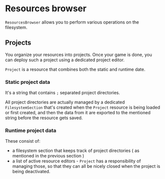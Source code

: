 # Resources browser #

`ResourcesBrowser` allows you to perform various operations on the filesystem.


## Projects ##
You organize your resources into projects. Once your game is done, you can deploy such a project using a dedicated project editor.

`Project` is a resource that combines both the static and runtime date.

### Static project data ###
It's a string that contains `;` separated project directories.

All project directories are actually managed by a dedicated `FilesystemSection` that's created when the `Project` resource is being loaded or first created, and then the data from it are exported to the mentioned string before the resource gets saved.

### Runtime project data ###

These consist of:
  * a filesystem section that keeps track of project directories ( as mentioned in the previous section )
  * a list of active resource editors - `Project` has a responsibility of managing those, so that they can all be nicely closed when the project is being deactivated.